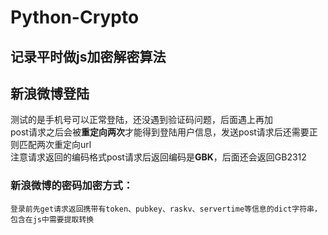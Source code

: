 # Python-Crypto
记录平时做js加密解密算法
---
## 新浪微博登陆
  测试的是手机号可以正常登陆，还没遇到验证码问题，后面遇上再加<br>
  post请求之后会被<B>重定向两次</B>才能得到登陆用户信息，发送post请求后还需要正则匹配两次重定向url<br>
  注意请求返回的编码格式post请求后返回编码是<B>GBK</B>，后面还会返回GB2312
  ### 新浪微博的密码加密方式：
    登录前先get请求返回携带有token、pubkey、raskv、servertime等信息的dict字符串，包含在js中需要提取转换
    

